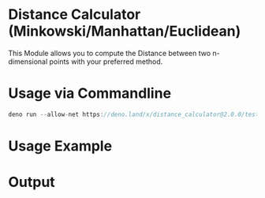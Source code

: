 # Distance Calculator (Minkowski/Manhattan/Euclidean)
This Module allows you to compute the Distance between two n-dimensional points with your preferred method.

# Usage via Commandline
```js
deno run --allow-net https://deno.land/x/distance_calculator@2.0.0/test.ts  //or newer version
```
# Usage Example

# Output
